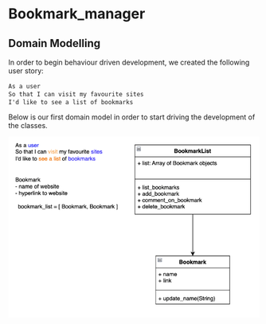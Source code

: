 # Bookmark_manager

## Domain Modelling

In order to begin behaviour driven development, we created the following user story:

```
As a user
So that I can visit my favourite sites
I'd like to see a list of bookmarks
```

Below is our first domain model in order to start driving the development of the classes.

![First Domain Model](./diagrams/001-BookmarkManager.png)

